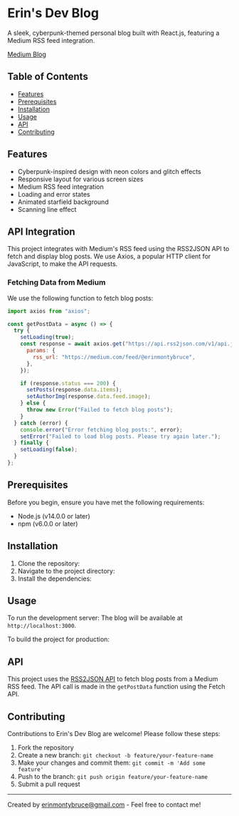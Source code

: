 # Erin's Dev Blog

A sleek, cyberpunk-themed personal blog built with React.js, featuring a Medium RSS feed integration.

[Medium Blog](https://medium.com/@erinmontybruce)

## Table of Contents

- [Features](#features)
- [Prerequisites](#prerequisites)
- [Installation](#installation)
- [Usage](#usage)
- [API](#api)
- [Contributing](#contributing)

## Features

- Cyberpunk-inspired design with neon colors and glitch effects
- Responsive layout for various screen sizes
- Medium RSS feed integration
- Loading and error states
- Animated starfield background
- Scanning line effect

## API Integration

This project integrates with Medium's RSS feed using the RSS2JSON API to fetch and display blog posts. We use Axios, a popular HTTP client for JavaScript, to make the API requests.

### Fetching Data from Medium

We use the following function to fetch blog posts:

```javascript
import axios from "axios";

const getPostData = async () => {
  try {
    setLoading(true);
    const response = await axios.get("https://api.rss2json.com/v1/api.json", {
      params: {
        rss_url: "https://medium.com/feed/@erinmontybruce",
      },
    });

    if (response.status === 200) {
      setPosts(response.data.items);
      setAuthorImg(response.data.feed.image);
    } else {
      throw new Error("Failed to fetch blog posts");
    }
  } catch (error) {
    console.error("Error fetching blog posts:", error);
    setError("Failed to load blog posts. Please try again later.");
  } finally {
    setLoading(false);
  }
};
```

## Prerequisites

Before you begin, ensure you have met the following requirements:

- Node.js (v14.0.0 or later)
- npm (v6.0.0 or later)

## Installation

1. Clone the repository:
2. Navigate to the project directory:
3. Install the dependencies:

## Usage

To run the development server:
The blog will be available at `http://localhost:3000`.

To build the project for production:

## API

This project uses the [RSS2JSON API](https://rss2json.com/) to fetch blog posts from a Medium RSS feed. The API call is made in the `getPostData` function using the Fetch API.

## Contributing

Contributions to Erin's Dev Blog are welcome! Please follow these steps:

1. Fork the repository
2. Create a new branch: `git checkout -b feature/your-feature-name`
3. Make your changes and commit them: `git commit -m 'Add some feature'`
4. Push to the branch: `git push origin feature/your-feature-name`
5. Submit a pull request

---

Created by [erinmontybruce@gmail.com](https://medium.com/@erinmontybruce) - Feel free to contact me!

```

```
